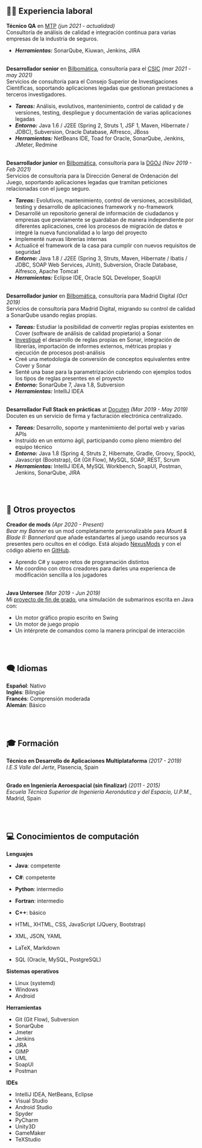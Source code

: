 ## 👨‍💼 Experiencia laboral

**Técnico QA** en [MTP](https://www.mtp.es/) <span class="daterange">_(jun 2021 - actualidad)_</span> <br>
Consultoría de análisis de calidad e integración continua para varias empresas de la industria de seguros.
  - **_Herramientas:_** SonarQube, Kiuwan, Jenkins, JIRA
<br><br> 

**Desarrollador senior** en [Bilbomática](https://www.bilbomatica.es/), consultoría para el [CSIC](https://www.csic.es/) <span class="daterange">_(mar 2021 - may 2021)_</span> <br>
Servicios de consultoría para el Consejo Superior de Investigaciones Científicas, soportando aplicaciones legadas que gestionan prestaciones a terceros investigadores.
  - **_Tareas:_** Análisis, evolutivos, mantenimiento, control de calidad y de versiones, testing, despliegue y documentación de varias aplicaciones legadas
  - **_Entorno:_** Java 1.6 / J2EE (Spring 2, Struts 1, JSF 1, Maven, Hibernate / JDBC), Subversion, Oracle Database, Alfresco, JBoss
  - **_Herramientas:_** NetBeans IDE, Toad for Oracle, SonarQube, Jenkins, JMeter, Redmine
<br><br>    

**Desarrollador junior** en [Bilbomática](https://www.bilbomatica.es/), consultoría para la [DGOJ](https://www.ordenacionjuego.es/) <span class="daterange">_(Nov 2019 - Feb 2021)_</span> <br>
Servicios de consultoría para la Dirección General de Ordenación del Juego, soportando aplicaciones legadas que tramitan peticiones relacionadas con el juego seguro.
  - **_Tareas:_** Evolutivos, mantenimiento, control de versiones, accesibilidad, testing y desarrollo de aplicaciones framework y no-framework
  - Desarrollé un repositorio general de información de ciudadanos y empresas que previamente se guardaban de manera independiente por diferentes aplicaciones, creé los procesos de migración de datos e integré la nueva funcionalidad a lo largo del proyecto
  - Implementé nuevas librerías internas
  - Actualicé el framework de la casa para cumplir con nuevos requisitos de seguridad
  - **_Entorno:_** Java 1.8 / J2EE (Spring 3, Struts, Maven, Hibernate / Ibatis / JDBC, SOAP Web Services, JUnit), Subversion, Oracle Database, Alfresco, Apache Tomcat
  - **_Herramientas:_** Eclipse IDE, Oracle SQL Developer, SoapUI
<br><br>

**Desarrollador junior** en [Bilbomática](https://www.bilbomatica.es/), consultoría para Madrid Digital <span class="daterange">_(Oct 2019)_</span> <br>
Servicios de consultoría para Madrid Digital, migrando su control de calidad a SonarQube usando reglas propias.
  - **_Tareas:_** Estudiar la posibilidad de convertir reglas propias existentes en Cover (software de análisis de calidad propietario) a Sonar
  - [Investigué](https://github.com/sebaslavigne/sonar-klingon-plugin) el desarrollo de reglas propias en Sonar, integración de librerías, importación de informes externos, métricas propias y ejecución de procesos post-análisis
  - Creé una metodología de conversión de conceptos equivalentes entre Cover y Sonar
  - Senté una base para la parametrización cubriendo con ejemplos todos los tipos de reglas presentes en el proyecto
  - **_Entorno:_** SonarQube 7, Java 1.8, Subversion
  - **_Herramientas:_** IntelliJ IDEA
<br><br>

**Desarrollador Full Stack en prácticas** at [Docuten](https://docuten.com) <span class="daterange">_(Mar 2019 - May 2019)_</span> <br>
Docuten es un servicio de firma y facturación electrónica centralizado.
  - **_Tareas:_** Desarrollo, soporte y mantenimiento del portal web y varias APIs
  - Instruido en un entorno ágil, participando como pleno miembro del equipo técnico
  - **_Entorno:_** Java 1.8 (Spring 4, Struts 2, Hibernate, Gradle, Groovy, Spock), Javascript (Bootstrap), Git (Git Flow), MySQL, SOAP, REST, Scrum
  - **_Herramientas:_** IntelliJ IDEA, MySQL Workbench, SoapUI, Postman, Jenkins, SonarQube, JIRA

<br><br>

## 🔧 Otros proyectos

**Creador de mods** <span class="daterange">_(Apr 2020 - Present)_</span> <br>
_Bear my Banner_ es un mod completamente personalizable para _Mount & Blade II: Bannerlord_ que añade estandartes al juego usando recursos ya presentes pero ocultos en el código. Está alojado [NexusMods](https://github.com/sebaslavigne/BearMyBanner) y con el código abierto en [GitHub](https://www.nexusmods.com/mountandblade2bannerlord/mods/432?tab=description).
  - Aprendo C# y supero retos de programación distintos
  - Me coordino con otros creadores para darles una experienca de modificación sencilla a los jugadores
<br><br>

**Java Untersee** <span class="daterange">_(Mar 2019 - Jun 2019)_</span> <br>
Mi [proyecto de fin de grado](https://github.com/sebaslavigne/java-untersee), una simulación de submarinos escrita en Java con:
  - Un motor gráfico propio escrito en Swing
  - Un motor de juego propio
  - Un intérprete de comandos como la manera principal de interacción

<br><br>

## 🗨️ Idiomas

**Español**: Nativo<br>
**Inglés**: Bilingüe <br>
**Francés**: Comprensión moderada <br>
**Alemán**: Básico

<br><br>

## 🎓 Formación

**Técnico en Desarrollo de Aplicaciones Multiplataforma** <span class="daterange">_(2017 - 2019)_</span> <br>
*I.E.S Valle del Jerte*, Plasencia, Spain
<br><br>
  
**Grado en Ingeniería Aeroespacial (sin finalizar)** <span class="daterange">_(2011 - 2015)_</span> <br>
*Escuela Técnica Superior de Ingeniería Aeronáutica y del Espacio, U.P.M.*, Madrid, Spain

<br><br>

## 💻 Conocimientos de computación

**Lenguajes**
* **Java**: competente
* **C#**: competente
* **Python**: intermedio
* **Fortran**: intermedio
* **C++**: básico

* HTML, XHTML, CSS, JavaScript (JQuery, Bootstrap)
* XML, JSON, YAML
* LaTeX, Markdown
* SQL (Oracle, MySQL, PostgreSQL)

**Sistemas operativos**
* Linux (systemd)
* Windows
* Android

**Herramientas**
* Git (Git Flow), Subversion
* SonarQube
* Jmeter
* Jenkins
* JIRA
* GIMP
* UML
* SoapUI
* Postman
 
**IDEs**
* IntelliJ IDEA, NetBeans, Eclipse
* Visual Studio
* Android Studio
* Spyder
* PyCharm
* Unity3D
* GameMaker
* TeXStudio
